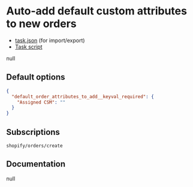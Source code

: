 # Auto-add default custom attributes to new orders

* [task.json](../../tasks/auto-add-default-custom-attributes-to-new-orders.json) (for import/export)
* [Task script](./script.liquid)

null

## Default options

```json
{
  "default_order_attributes_to_add__keyval_required": {
    "Assigned CSM": ""
  }
}
```

## Subscriptions

```liquid
shopify/orders/create
```

## Documentation

null
